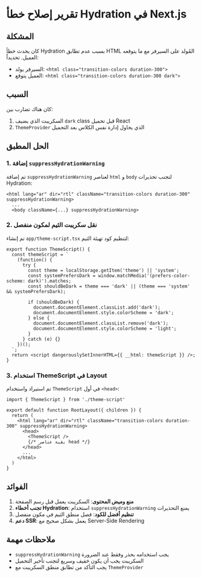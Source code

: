 # تقرير إصلاح خطأ Hydration في Next.js

## المشكلة
كان يحدث خطأ Hydration بسبب عدم تطابق HTML المُولد على السيرفر مع ما يتوقعه العميل. تحديداً:
- السيرفر يولد: `<html class="transition-colors duration-300">`
- العميل يتوقع: `<html class="transition-colors duration-300 dark">`

## السبب
كان هناك تضارب بين:
1. السكريبت الذي يضيف `dark` class قبل تحميل React
2. `ThemeProvider` الذي يحاول إدارة نفس الكلاس بعد التحميل

## الحل المطبق

### 1. إضافة `suppressHydrationWarning`
تم إضافة `suppressHydrationWarning` لعناصر `html` و `body` لتجنب تحذيرات Hydration:

```tsx
<html lang="ar" dir="rtl" className="transition-colors duration-300" suppressHydrationWarning>
  ...
  <body className={...} suppressHydrationWarning>
```

### 2. نقل سكريبت الثيم لمكون منفصل
تم إنشاء `app/theme-script.tsx` لتنظيم كود تهيئة الثيم:

```tsx
export function ThemeScript() {
  const themeScript = `
    (function() {
      try {
        const theme = localStorage.getItem('theme') || 'system';
        const systemPrefersDark = window.matchMedia('(prefers-color-scheme: dark)').matches;
        const shouldBeDark = theme === 'dark' || (theme === 'system' && systemPrefersDark);
        
        if (shouldBeDark) {
          document.documentElement.classList.add('dark');
          document.documentElement.style.colorScheme = 'dark';
        } else {
          document.documentElement.classList.remove('dark');
          document.documentElement.style.colorScheme = 'light';
        }
      } catch (e) {}
    })();
  `;
  return <script dangerouslySetInnerHTML={{ __html: themeScript }} />;
}
```

### 3. استخدام ThemeScript في Layout
تم استيراد واستخدام `ThemeScript` في أول `<head>`:

```tsx
import { ThemeScript } from './theme-script'

export default function RootLayout({ children }) {
  return (
    <html lang="ar" dir="rtl" className="transition-colors duration-300" suppressHydrationWarning>
      <head>
        <ThemeScript />
        {/* بقية عناصر head */}
      </head>
      ...
    </html>
  )
}
```

## الفوائد

1. **منع وميض المحتوى**: السكريبت يعمل قبل رسم الصفحة
2. **تجنب أخطاء Hydration**: استخدام `suppressHydrationWarning` يمنع التحذيرات
3. **تنظيم أفضل للكود**: فصل منطق الثيم في مكون منفصل
4. **دعم SSR**: يعمل بشكل صحيح مع Server-Side Rendering

## ملاحظات مهمة

- `suppressHydrationWarning` يجب استخدامه بحذر وفقط عند الضرورة
- السكريبت يجب أن يكون خفيف وسريع لتجنب تأخير التحميل
- يجب التأكد من تطابق منطق السكريبت مع `ThemeProvider` 